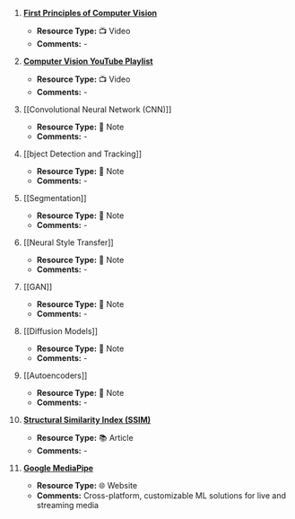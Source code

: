 1. [**First Principles of Computer Vision**](https://www.youtube.com/@firstprinciplesofcomputerv3258)
   - **Resource Type:** 📺 Video
   - **Comments:** -

2. [**Computer Vision YouTube Playlist**](https://www.youtube.com/@DigitalSreeni)
   - **Resource Type:** 📺 Video
   - **Comments:** -

3. [[Convolutional Neural Network (CNN)]]
   - **Resource Type:** 🔗 Note
   - **Comments:** -

4. [[bject Detection and Tracking]]
   - **Resource Type:** 🔗 Note
   - **Comments:** -

5. [[Segmentation]]
   - **Resource Type:** 🔗 Note
   - **Comments:** -

6. [[Neural Style Transfer]]
   - **Resource Type:** 🔗 Note
   - **Comments:** -

7. [[GAN]]
   - **Resource Type:** 🔗 Note
   - **Comments:** -

8. [[Diffusion Models]]
   - **Resource Type:** 🔗 Note
   - **Comments:** -

9. [[Autoencoders]]
   - **Resource Type:** 🔗 Note
   - **Comments:** -

10. [**Structural Similarity Index (SSIM)**](https://medium.com/srm-mic/all-about-structural-similarity-index-ssim-theory-code-in-pytorch-6551b455541e)
    - **Resource Type:** 📚 Article
    - **Comments:** -

11. [**Google MediaPipe**](https://google.github.io/mediapipe/)
    - **Resource Type:** 🌐 Website
    - **Comments:** Cross-platform, customizable ML solutions for live and streaming media
